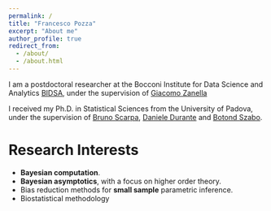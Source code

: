 ```yaml
---
permalink: /
title: "Francesco Pozza"
excerpt: "About me"
author_profile: true
redirect_from: 
  - /about/
  - /about.html
---
```

I am a postdoctoral researcher at the Bocconi Institute for Data Science and Analytics [BIDSA](https://www.bidsa.unibocconi.eu/wps/wcm/connect/Site/Bidsa/Home), under the supervision of [Giacomo Zanella](https://sites.google.com/site/gzanellawebpage/home)

I received my Ph.D. in Statistical Sciences from the University of Padova, under the supervision of [Bruno Scarpa](https://homes.stat.unipd.it/brunoscarpa/), [Daniele Durante](https://danieledurante.github.io/web/) and [Botond Szabo](https://botondszabo.com/research-team/).

Research Interests
======

* **Bayesian computation**.
* **Bayesian asymptotics**, with a focus on higher order theory.
* Bias reduction methods for **small sample** parametric inference.
* Biostatistical methodology
